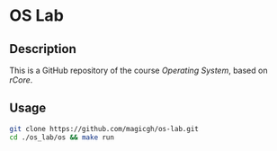 # OS Lab

## Description

This is a GitHub repository of the course *Operating System*, based on *rCore*.

## Usage

```bash
git clone https://github.com/magicgh/os-lab.git
cd ./os_lab/os && make run
```
